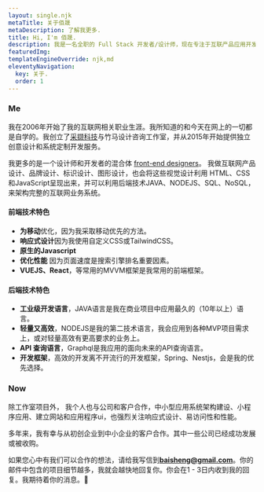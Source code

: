 ```yaml
---
layout: single.njk
metaTitle: 关于佰晟
metaDescription: 了解我更多.
title: Hi, I'm 佰晟.
description: 我是一名全职的 Full Stack 开发者/设计师，现在专注于互联产品应用开发，初创企业策划、传统企业转型策略。
featuredImg:
templateEngineOverride: njk,md
eleventyNavigation:
  key: 关于.
  order: 1
---
```


<div class="col-start-1 col-end-6">

### Me

我在2006年开始了我的互联网相关职业生涯。我所知道的和今天在网上的一切都是自学的。我创立了[采撷科技](https://caixie.top)与竹马设计咨询工作室，并从2015年开始提供独立创意设计和系统定制开发服务。

我更多的是一个设计师和开发者的混合体 [front-end designers](https://bradfrost.com/blog/post/frontend-design/ 'visit site')。 我做互联网产品设计、品牌设计、标识设计、图形设计，也会将这些视觉设计利用 HTML、CSS和JavaScript呈现出来，并可以利用后端技术JAVA、NODEJS、SQL、NoSQL，来架构完整的互联网业务系统。

#### 前端技术特色
- **为移动**优化，因为我采取移动优先的方法。
- **响应式设计**因为我使用自定义CSS或TailwindCSS。
- **原生的Javascript**
- **优化性能** 因为页面速度是搜索引擎排名重要因素。
- **VUEJS、React**，等常用的MVVM框架是我常用的前端框架。

#### 后端技术特色
- **工业级开发语言**，JAVA语言是我在商业项目中应用最久的（10年以上）语言。
- **轻量又高效**，NODEJS是我的第二技术语言，我会应用到各种MVP项目需求上，或对轻量高效有更高要求的业务上。
- **API 查询语言**，Graphql是我应用的面向未来的API查询语言。
- **开发框架**，高效的开发离不开流行的开发框架，Spring、Nestjs，会是我的优先选择。

</div>

<div class="col-start-7 col-end-12">

### Now
除工作室项目外， 我个人也与公司和客户合作，中小型应用系统架构建设、小程序应用、建立网站和应用程序ui，也强烈关注响应式设计、易访问性和性能。

多年来，我有幸与从初创企业到中小企业的客户合作。其中一些公司已经成功发展或被收购。


如果您心中有我们可以合作的想法，请给我写信到**baisheng@gmail.com**。你的邮件中包含的项目细节越多，我就会越快地回复你。你会在1 - 3日内收到我的回复。我期待着你的消息。🙂

</div>
